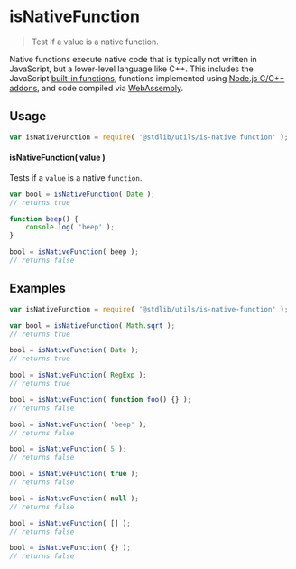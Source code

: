 # isNativeFunction

> Test if a value is a native function.


<section class="intro">

Native functions execute native code that is typically not written in JavaScript, but a lower-level language like C++. This includes the JavaScript [built-in functions][builtins], functions implemented using [Node.js C/C++ addons][node-addons], and code compiled via [WebAssembly][web-assembly].

</section>

<!-- /.intro -->


<section class="usage">

## Usage

``` javascript
var isNativeFunction = require( '@stdlib/utils/is-native function' );
```

#### isNativeFunction( value )

Tests if a `value` is a native `function`.

``` javascript
var bool = isNativeFunction( Date );
// returns true

function beep() {
    console.log( 'beep' );
}

bool = isNativeFunction( beep );
// returns false
```

</section>

<!-- /.usage -->


<section class="examples">

## Examples

``` javascript
var isNativeFunction = require( '@stdlib/utils/is-native-function' );

var bool = isNativeFunction( Math.sqrt );
// returns true

bool = isNativeFunction( Date );
// returns true

bool = isNativeFunction( RegExp );
// returns true

bool = isNativeFunction( function foo() {} );
// returns false

bool = isNativeFunction( 'beep' );
// returns false

bool = isNativeFunction( 5 );
// returns false

bool = isNativeFunction( true );
// returns false

bool = isNativeFunction( null );
// returns false

bool = isNativeFunction( [] );
// returns false

bool = isNativeFunction( {} );
// returns false
```

</section>

<!-- /.examples -->


<section class="links">

[builtins]: https://developer.mozilla.org/en-US/docs/Web/JavaScript/Reference/Global_Objects
[node-addons]: https://nodejs.org/api/addons.html
[web-assembly]: http://webassembly.org/

</section>

<!-- /.links -->
